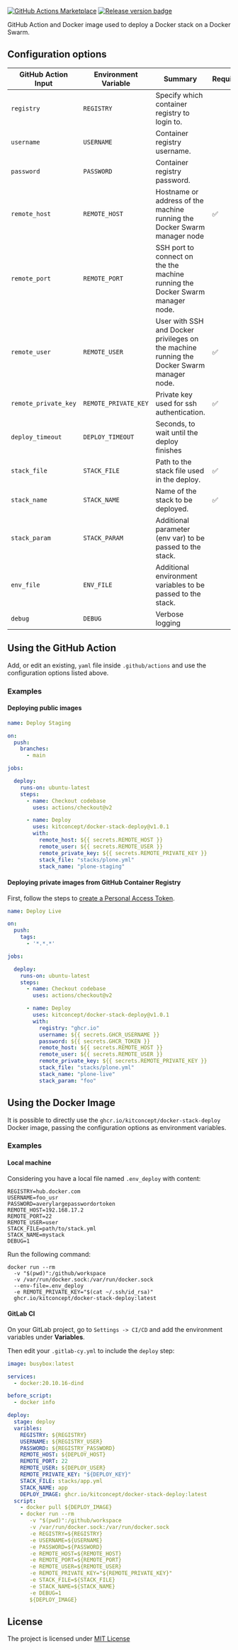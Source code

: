 [![GitHub Actions Marketplace](https://img.shields.io/badge/action-marketplace-blue.svg?logo=github&color=orange)](https://github.com/marketplace/actions/docker-stack-swarm-deploy)
[![Release version badge](https://img.shields.io/github/v/release/leonidgrishenkov/docker-stack-deploy)](https://github.com/leonidgrishenkov/docker-stack-deploy/releases)

GitHub Action and Docker image used to deploy a Docker stack on a Docker Swarm.


## Configuration options

| GitHub Action Input | Environment Variable | Summary | Required | Default Value |
| --- | --- | --- | --- | --- |
| `registry` | `REGISTRY` | Specify which container registry to login to. | |
| `username` | `USERNAME` | Container registry username. | | |
| `password` | `PASSWORD` | Container registry password. | | |
| `remote_host` | `REMOTE_HOST` | Hostname or address of the machine running the Docker Swarm manager node | ✅ | |
| `remote_port` | `REMOTE_PORT` | SSH port to connect on the the machine running the Docker Swarm manager node. | | **22** |
| `remote_user` | `REMOTE_USER` | User with SSH and Docker privileges on the machine running the Docker Swarm manager node. | ✅ | |
| `remote_private_key` | `REMOTE_PRIVATE_KEY` | Private key used for ssh authentication. | ✅ | |
| `deploy_timeout` | `DEPLOY_TIMEOUT` | Seconds, to wait until the deploy finishes | | **600** |
| `stack_file` | `STACK_FILE` | Path to the stack file used in the deploy. | ✅ | |
| `stack_name` | `STACK_NAME` | Name of the stack to be deployed. | ✅ | |
| `stack_param` | `STACK_PARAM` | Additional parameter (env var) to be passed to the stack. | | |
| `env_file` | `ENV_FILE` | Additional environment variables to be passed to the stack. | | |
| `debug` | `DEBUG` | Verbose logging | | **0** |


## Using the GitHub Action

Add, or edit an existing, `yaml` file inside `.github/actions` and use the configuration options listed above.

### Examples

#### Deploying public images


```yaml
name: Deploy Staging

on:
  push:
    branches:
      - main

jobs:

  deploy:
    runs-on: ubuntu-latest
    steps:
      - name: Checkout codebase
        uses: actions/checkout@v2

      - name: Deploy
        uses: kitconcept/docker-stack-deploy@v1.0.1
        with:
          remote_host: ${{ secrets.REMOTE_HOST }}
          remote_user: ${{ secrets.REMOTE_USER }}
          remote_private_key: ${{ secrets.REMOTE_PRIVATE_KEY }}
          stack_file: "stacks/plone.yml"
          stack_name: "plone-staging"
```

#### Deploying private images from GitHub Container Registry

First, follow the steps to [create a Personal Access Token](https://docs.github.com/en/packages/working-with-a-github-packages-registry/working-with-the-container-registry#authenticating-to-the-container-registry).

```yaml
name: Deploy Live

on:
  push:
    tags:
      - '*.*.*'

jobs:

  deploy:
    runs-on: ubuntu-latest
    steps:
      - name: Checkout codebase
        uses: actions/checkout@v2

      - name: Deploy
        uses: kitconcept/docker-stack-deploy@v1.0.1
        with:
          registry: "ghcr.io"
          username: ${{ secrets.GHCR_USERNAME }}
          password: ${{ secrets.GHCR_TOKEN }}
          remote_host: ${{ secrets.REMOTE_HOST }}
          remote_user: ${{ secrets.REMOTE_USER }}
          remote_private_key: ${{ secrets.REMOTE_PRIVATE_KEY }}
          stack_file: "stacks/plone.yml"
          stack_name: "plone-live"
          stack_param: "foo"
```

## Using the Docker Image

It is possible to directly use the `ghcr.io/kitconcept/docker-stack-deploy` Docker image, passing the configuration options as environment variables.

### Examples

#### Local machine

Considering you have a local file named `.env_deploy` with content:

```
REGISTRY=hub.docker.com
USERNAME=foo_usr
PASSWORD=averylargepasswordortoken
REMOTE_HOST=192.168.17.2
REMOTE_PORT=22
REMOTE_USER=user
STACK_FILE=path/to/stack.yml
STACK_NAME=mystack
DEBUG=1
```

Run the following command:
```shell
docker run --rm
  -v "$(pwd)":/github/workspace
  -v /var/run/docker.sock:/var/run/docker.sock
  --env-file=.env_deploy
  -e REMOTE_PRIVATE_KEY="$(cat ~/.ssh/id_rsa)"
  ghcr.io/kitconcept/docker-stack-deploy:latest
```

#### GitLab CI

On your GitLab project, go to  `Settings -> CI/CD` and add the environment variables under **Variables**.

Then edit your `.gitlab-cy.yml` to include the `deploy` step:

```yaml
image: busybox:latest

services:
  - docker:20.10.16-dind

before_script:
  - docker info

deploy:
  stage: deploy
  varibles:
    REGISTRY: ${REGISTRY}
    USERNAME: ${REGISTRY_USER}
    PASSWORD: ${REGISTRY_PASSWORD}
    REMOTE_HOST: ${DEPLOY_HOST}
    REMOTE_PORT: 22
    REMOTE_USER: ${DEPLOY_USER}
    REMOTE_PRIVATE_KEY: "${DEPLOY_KEY}"
    STACK_FILE: stacks/app.yml
    STACK_NAME: app
    DEPLOY_IMAGE: ghcr.io/kitconcept/docker-stack-deploy:latest
  script:
    - docker pull ${DEPLOY_IMAGE}
    - docker run --rm
       -v "$(pwd)":/github/workspace
       -v /var/run/docker.sock:/var/run/docker.sock
       -e REGISTRY=${REGISTRY}
       -e USERNAME=${USERNAME}
       -e PASSWORD=${PASSWORD}
       -e REMOTE_HOST=${REMOTE_HOST}
       -e REMOTE_PORT=${REMOTE_PORT}
       -e REMOTE_USER=${REMOTE_USER}
       -e REMOTE_PRIVATE_KEY="${REMOTE_PRIVATE_KEY}"
       -e STACK_FILE=${STACK_FILE}
       -e STACK_NAME=${STACK_NAME}
       -e DEBUG=1
       ${DEPLOY_IMAGE}

```
## License

The project is licensed under [MIT License](./LICENSE)
